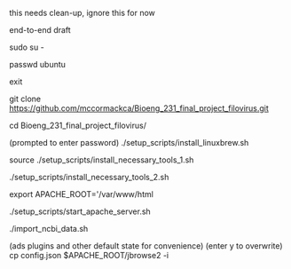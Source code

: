 this needs clean-up, ignore this for now

end-to-end draft

sudo su -

passwd ubuntu

exit

git clone https://github.com/mccormackca/Bioeng_231_final_project_filovirus.git

cd Bioeng_231_final_project_filovirus/

(prompted to enter password)
./setup_scripts/install_linuxbrew.sh

source ./setup_scripts/install_necessary_tools_1.sh

./setup_scripts/install_necessary_tools_2.sh

export APACHE_ROOT='/var/www/html

./setup_scripts/start_apache_server.sh

./import_ncbi_data.sh

(ads plugins and other default state for convenience)
(enter y to overwrite)
cp config.json $APACHE_ROOT/jbrowse2 -i
